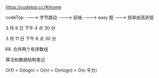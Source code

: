 https://codetop.cc/#/home

codeTop ----> 字节跳动 ----> 前端 ----> easy 题 ---> 频率由高到低

3 月 9 日 下午 4 点 30 分

3 月 11 日 下午 6 点 30 分

88. 合并两个有序数组

算法和数据结构笔记

O(1) < O(logn) < O(n) < O(nlogn) < O(n 平方)
